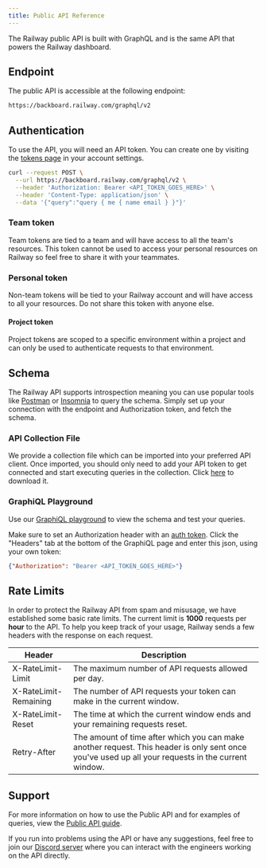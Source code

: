 ```yaml
---
title: Public API Reference
---
```


The Railway public API is built with GraphQL and is the same API that powers the Railway dashboard.

## Endpoint

The public API is accessible at the following endpoint:

```bash
https://backboard.railway.com/graphql/v2
```

## Authentication

To use the API, you will need an API token. You can create one by visiting the <a href="https://railway.com/account/tokens" target="_blank">tokens page</a> in your account settings.

```bash
curl --request POST \
  --url https://backboard.railway.com/graphql/v2 \
  --header 'Authorization: Bearer <API_TOKEN_GOES_HERE>' \
  --header 'Content-Type: application/json' \
  --data '{"query":"query { me { name email } }"}'
```


### Team token

Team tokens are tied to a team and will have access to all the team's resources. This token cannot be used to access your personal resources on Railway so feel free to share it with your teammates.

### Personal token

Non-team tokens will be tied to your Railway account and will have access to all your resources. Do not share this token with anyone else.

#### Project token

Project tokens are scoped to a specific environment within a project and can only be used to authenticate requests to that environment.

## Schema

The Railway API supports introspection meaning you can use popular tools like [Postman](https://www.postman.com/) or [Insomnia](https://insomnia.rest/) to query the schema.  Simply set up your connection with the endpoint and Authorization token, and fetch the schema.

### API Collection File

We provide a collection file which can be imported into your preferred API client.  Once imported, you should only need to add your API token to get connected and start executing queries in the collection. Click [here](https://gql-collection-server.up.railway.app/railway_graphql_collection.json) to download it.

### GraphiQL Playground

Use our [GraphiQL playground](https://railway.com/graphiql) to view the schema and test your queries.

Make sure to set an Authorization header with an [auth token](/reference/public-api#authentication). Click the "Headers" tab at the bottom of the GraphiQL page and enter this json, using your own token:

```json
{"Authorization": "Bearer <API_TOKEN_GOES_HERE>"}
```

## Rate Limits

In order to protect the Railway API from spam and misusage, we have established some basic rate limits. The current limit is **1000** requests per **hour** to the API. To help you keep track of your usage, Railway sends a few headers with the response on each request.

| Header                | Description                                                                                                                                        |
| --------------------- | -------------------------------------------------------------------------------------------------------------------------------------------------- |
| X-RateLimit-Limit     | The maximum number of API requests allowed per day.                                                                                                |
| X-RateLimit-Remaining | The number of API requests your token can make in the current window.                                                                              |
| X-RateLimit-Reset     | The time at which the current window ends and your remaining requests reset.                                                                       |
| Retry-After           | The amount of time after which you can make another request. This header is only sent once you've used up all your requests in the current window. |

## Support

For more information on how to use the Public API and for examples of queries, view the [Public API guide](/guides/public-api).

If you run into problems using the API or have any suggestions, feel free to join our [Discord server](https://discord.gg/railway) where you can interact with the engineers working on the API directly.
